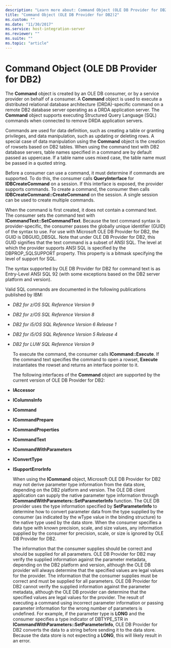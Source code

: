 ```yaml
---
description: "Learn more about: Command Object (OLE DB Provider for DB2)"
title: "Command Object (OLE DB Provider for DB2)2"
ms.custom: ""
ms.date: "11/30/2017"
ms.service: host-integration-server
ms.reviewer: ""
ms.suite: ""
ms.topic: "article"
---
```

# Command Object (OLE DB Provider for DB2)
The **Command** object is created by an OLE DB consumer, or by a service provider on behalf of a consumer. A **Command** object is used to execute a distributed relational database architecture (DRDA)-specific command on a remote DB2 database server operating as a DRDA application server. The **Command** object supports executing Structured Query Language (SQL) commands when connected to remove DRDA application servers.  
  
 Commands are used for data definition, such as creating a table or granting privileges, and data manipulation, such as updating or deleting rows. A special case of data manipulation using the **Command** object is the creation of rowsets based on DB2 tables. When using the command text with DB2 database servers, table names specified in a command are by default passed as uppercase. If a table name uses mixed case, the table name must be passed in a quoted string.  
  
 Before a consumer can use a command, it must determine if commands are supported. To do this, the consumer calls **QueryInterface** for **IDBCreateCommand** on a session. If this interface is exposed, the provider supports commands. To create a command, the consumer then calls **IDBCreateCommand::CreateCommand** on the session. A single session can be used to create multiple commands.  
  
 When the command is first created, it does not contain a command text. The consumer sets the command text with **ICommandText::SetCommandText**. Because the text command syntax is provider-specific, the consumer passes the globally unique identifier (GUID) of the syntax to use. For use with Microsoft OLE DB Provider for DB2, the GUID is DBGUID_DBSQL. Note that under OLE DB Provider for DB2, this GUID signifies that the text command is a subset of ANSI SQL. The level at which the provider supports ANSI SQL is specified by the DBPROP_SQLSUPPORT property. This property is a bitmask specifying the level of support for SQL.  
  
 The syntax supported by OLE DB Provider for DB2 for command text is as Entry-Level ANSI SQL 92 (with some exceptions based on the DB2 server platform and version).  
  
 Valid SQL commands are documented in the following publications published by IBM:  
  
- *DB2 for z/OS SQL Reference Version 9*  
  
- *DB2 for z/OS  SQL Reference Version 8*  
  
- *DB2 for i5/OS SQL Reference Version 6 Release 1*  
  
- *DB2 for i5/OS SQL Reference Version 5 Release 4*  
  
- *DB2 for LUW SQL Reference Version 9*  
  
  To execute the command, the consumer calls **ICommand::Execute**. If the command text specifies the command to open a rowset, **Execute** instantiates the rowset and returns an interface pointer to it.  
  
  The following interfaces of the **Command** object are supported by the current version of OLE DB Provider for DB2:  
  
- **IAccessor**  
  
- **IColumnsInfo**  
  
- **ICommand**  
  
- **ICommandPrepare**  
  
- **ICommandProperties**  
  
- **ICommandText**  
  
- **ICommandWithParameters**  
  
- **IConvertType**  
  
- **ISupportErrorInfo**  
  
  When using the **ICommand** object, Microsoft OLE DB Provider for DB2 may not derive parameter type information from the data store, depending on the DB2 platform and version. The OLE DB client application can supply the native parameter type information through **ICommandWithParameters::SetParameterInfo** function. The OLE DB provider uses the type information specified by **SetParameterInfo** to determine how to convert parameter data from the type supplied by the consumer (as indicated by the wType value in the binding structure) to the native type used by the data store. When the consumer specifies a data type with known precision, scale, and size values, any information supplied by the consumer for precision, scale, or size is ignored by OLE DB Provider for DB2.  
  
  The information that the consumer supplies should be correct and should be supplied for all parameters. OLE DB Provider for DB2 may verify the supplied information against the parameter metadata, depending on the DB2 platform and version, although the OLE DB provider will always determine that the specified values are legal values for the provider. The information that the consumer supplies must be correct and must be supplied for all parameters. OLE DB Provider for DB2 cannot verify the supplied information against the parameter metadata, although the OLE DB provider can determine that the specified values are legal values for the provider. The result of executing a command using incorrect parameter information or passing parameter information for the wrong number of parameters is undefined. For example, if the parameter type is **LONG** and the consumer specifies a type indicator of DBTYPE_STR in **ICommandWithParameters::SetParameterInfo**, OLE DB Provider for DB2 converts the data to a string before sending it to the data store. Because the data store is not expecting a **LONG**, this will likely result in an error.
